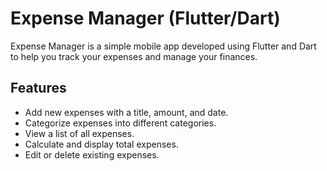# Expense Manager (Flutter/Dart)

Expense Manager is a simple mobile app developed using Flutter and Dart to help you track your expenses and manage your finances.

## Features

- Add new expenses with a title, amount, and date.
- Categorize expenses into different categories.
- View a list of all expenses.
- Calculate and display total expenses.
- Edit or delete existing expenses.
